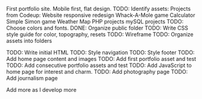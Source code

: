 First portfolio site.
Mobile first, flat design. 
TODO: Identify assets:
	Projects from Codeup: 
		Website responsive redesign
		Whack-A-Mole game
		Calculator
		Simple Simon game
		Weather
		Map
		PHP projects
		mySQL projects
TODO: Choose colors and fonts.
DONE: Organize public folder 
TODO: Write CSS style guide for color, topography, resets
TODO: Wireframe
TODO: Organize assets into folders
 
TODO: Write initial HTML
TODO: Style navigation 
TODO: Style footer
TODO: Add home page content and images
TODO: Add first portfolio asset and test
TODO: Add consecutive portfolio assets and test
TODO: Add JavaScript to home page for interest and charm. 
TODO: Add photography page
TODO: Add journalism page

Add more as I develop more
